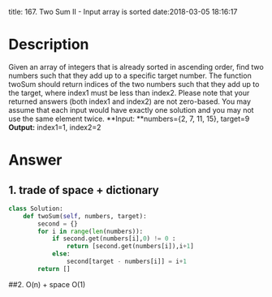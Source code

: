 title: 167. Two Sum II - Input array is sorted
date:2018-03-05 18:16:17

# Description
Given an array of integers that is already sorted in ascending order, find two numbers such that they add up to a specific target number.
The function twoSum should return indices of the two numbers such that they add up to the target, where index1 must be less than index2. Please note that your returned answers (both index1 and index2) are not zero-based.
You may assume that each input would have exactly one solution and you may not use the same element twice.
**Input: **numbers={2, 7, 11, 15}, target=9
**Output:** index1=1, index2=2

# Answer
## 1. trade of space + dictionary
```python
class Solution:
    def twoSum(self, numbers, target):
        second = {}
        for i in range(len(numbers)):
            if second.get(numbers[i],0) != 0 :
                return [second.get(numbers[i]),i+1]
            else:
                second[target - numbers[i]] = i+1
        return []
```

##2. O(n) + space O(1)
```python

```
